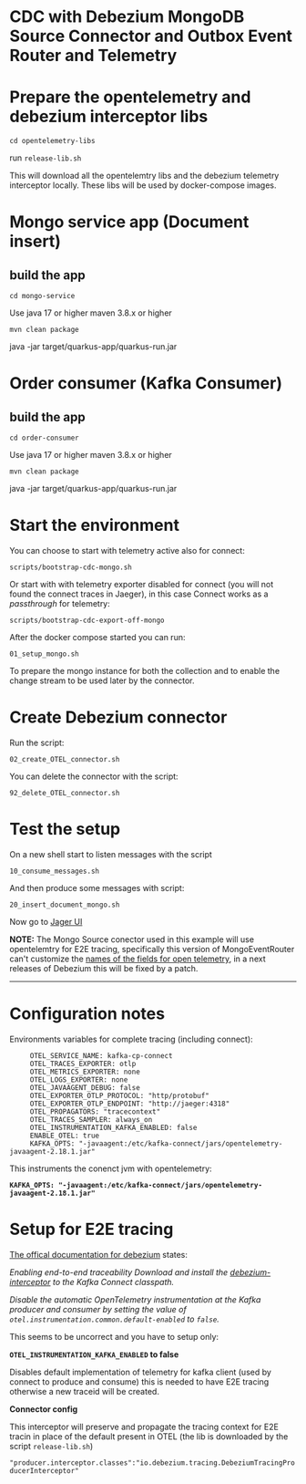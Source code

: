 
# CDC with Debezium MongoDB Source Connector and Outbox Event Router and Telemetry

# Prepare the opentelemetry and debezium interceptor libs

`cd opentelemetry-libs`

run `release-lib.sh`

This will download all the opentelemtry libs and the debezium telemetry interceptor locally. These libs will be used by docker-compose images.

# Mongo service app (Document insert)

## build the app

`cd mongo-service`

Use java 17 or higher
maven 3.8.x or higher

`mvn clean package`

java -jar target/quarkus-app/quarkus-run.jar

# Order consumer (Kafka Consumer)

## build the app

`cd order-consumer`

Use java 17 or higher
maven 3.8.x or higher

`mvn clean package`

java -jar target/quarkus-app/quarkus-run.jar

# Start the environment

You can choose to start with telemetry active also for connect:

```
scripts/bootstrap-cdc-mongo.sh
```

Or start with with telemetry exporter disabled for connect (you will not found the connect traces in Jaeger), in this case Connect works as a *passthrough* for telemetry:


```
scripts/bootstrap-cdc-export-off-mongo
```

After the docker compose started you can run:

`01_setup_mongo.sh`

To prepare the mongo instance for both the collection and to enable the change stream to be used later by the connector.

# Create Debezium connector

Run the script:

`02_create_OTEL_connector.sh`

You can delete the connector with the script:

`92_delete_OTEL_connector.sh`

# Test the setup

On a new shell start to listen messages with the script

`10_consume_messages.sh`

And then produce some messages with script:

`20_insert_document_mongo.sh`

Now go to [Jager UI](http://localhost:16686)




**NOTE:** The Mongo Source conector used in this example will use opentelemtry for E2E tracing, specifically this version of MongoEventRouter can't customize the [names of the fields for open telemetry](https://debezium.io/documentation/reference/stable/integrations/tracing.html#_configuration_options), in a next releases of Debezium this will be fixed by a patch.

---

# Configuration notes

Environments variables for complete tracing (including connect):

 ```
      OTEL_SERVICE_NAME: kafka-cp-connect
      OTEL_TRACES_EXPORTER: otlp
      OTEL_METRICS_EXPORTER: none
      OTEL_LOGS_EXPORTER: none
      OTEL_JAVAAGENT_DEBUG: false
      OTEL_EXPORTER_OTLP_PROTOCOL: "http/protobuf"
      OTEL_EXPORTER_OTLP_ENDPOINT: "http://jaeger:4318"
      OTEL_PROPAGATORS: "tracecontext"
      OTEL_TRACES_SAMPLER: always_on
      OTEL_INSTRUMENTATION_KAFKA_ENABLED: false
      ENABLE_OTEL: true
      KAFKA_OPTS: "-javaagent:/etc/kafka-connect/jars/opentelemetry-javaagent-2.18.1.jar"
```
This instruments the conenct jvm with opentelemetry:

**`KAFKA_OPTS: "-javaagent:/etc/kafka-connect/jars/opentelemetry-javaagent-2.18.1.jar"`**

# Setup for E2E tracing

[The offical documentation for debezium](https://debezium.io/documentation/reference/stable/integrations/tracing.html#_enabling_end_to_end_traceability) states:

*Enabling end-to-end traceability
Download and install the [debezium-interceptor](https://mvnrepository.com/artifact/io.debezium/debezium-interceptor/) to the Kafka Connect classpath.*

*Disable the automatic OpenTelemetry instrumentation at the Kafka producer and consumer by setting the value of `otel.instrumentation.common.default-enabled` to `false`.*

This seems to be uncorrect and you have to setup only:

**`OTEL_INSTRUMENTATION_KAFKA_ENABLED` to false** 

Disables default implementation of telemetry for kafka client (used by connect to produce and consume) this is needed to have E2E tracing otherwise a new traceid will be created.

**Connector config**

This interceptor will preserve and propagate the tracing context for E2E tracin in place of the default present in OTEL (the lib is downloaded by the script `release-lib.sh`)

`"producer.interceptor.classes":"io.debezium.tracing.DebeziumTracingProducerInterceptor"`
